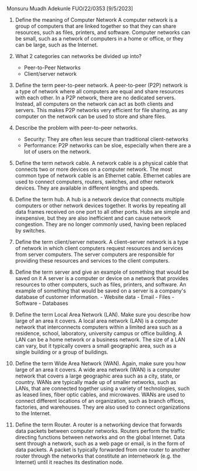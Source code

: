 Monsuru Muadh Adekunle
FUO/22/0353
[9/5/2023]

1. Define the meaning of Computer Network
		A computer network is a group of computers that are linked together so that they can share resources, such as files, printers, and software. Computer networks can be small, such as a network of computers in a home or office, or they can be large, such as the Internet.
		
2. What 2 categories can networks be divided up into?
	-  Peer-to-Peer Networks
	- Client/server network
  
3. Define the term peer-to-peer network.
		A peer-to-peer (P2P) network is a type of network where all computers are equal and share resources with each other. In a P2P network, there are no dedicated servers. Instead, all computers on the network can act as both clients and servers. This makes P2P networks very efficient for file sharing, as any computer on the network can be used to store and share files.

4. Describe the problem with peer-to-peer networks.
	- Security: They are often less secure than traditional client-networks
	- Performance: P2P networks can be sloe, especially when there are a lot of users on the network.

5. Define the term network cable.
		A network cable is a physical cable that connects two or more devices on a computer network.
		The most common type of network cable is an Ethernet cable. Ethernet cables are used to connect computers, routers, switches, and other network devices. They are available in different lengths and speeds.

6. Define the term hub.
		A hub is a network device that connects multiple computers or other network devices together. It works by repeating all data frames received on one port to all other ports. Hubs are simple and inexpensive, but they are also inefficient and can cause network congestion. They are no longer commonly used, having been replaced by switches.

7. Define the term client/server network.
		A client–server network is a type of network in which client computers request resources and services from server computers. The server computers are responsible for providing these resources and services to the client computers.
8. Define the term server and give an example of something that would be saved on it
		A server is a computer or device on a network that provides resources to other computers, such as files, printers, and software. An example of something that would be saved on a server is a company's database of customer information.
		-   Website data
		-   Email
		-   Files
		-   Software
		-   Databases

9. Define the term Local Area Network (LAN). Make sure you describe how large of an area it covers.
		A local area network (LAN) is a computer network that interconnects computers within a limited area such as a residence, school, laboratory, university campus or office building. A LAN can be a home network or a business network. The size of a LAN can vary, but it typically covers a small geographic area, such as a single building or a group of buildings.

10. Define the term Wide Area Network (WAN). Again, make sure you how large of an area it covers.
		A wide area network (WAN) is a computer network that covers a large geographic area such as a city, state, or country. WANs are typically made up of smaller networks, such as LANs, that are connected together using a variety of technologies, such as leased lines, fiber optic cables, and microwaves. WANs are used to connect different locations of an organization, such as branch offices, factories, and warehouses. They are also used to connect organizations to the Internet.

11. Define the term Router.
		A router is a networking device that forwards data packets between computer networks. Routers perform the traffic directing functions between networks and on the global Internet. Data sent through a network, such as a web page or email, is in the form of data packets. A packet is typically forwarded from one router to another router through the networks that constitute an internetwork (e.g. the Internet) until it reaches its destination node.